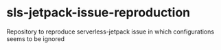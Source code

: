 # sls-jetpack-issue-reproduction
Repository to reproduce serverless-jetpack issue in which configurations seems to be ignored